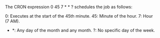 The CRON expression 0 45 7 * * ? schedules the job as follows:

0: Executes at the start of the 45th minute.
45: Minute of the hour.
7: Hour (7 AM).
* *: Any day of the month and any month.
?: No specific day of the week.
